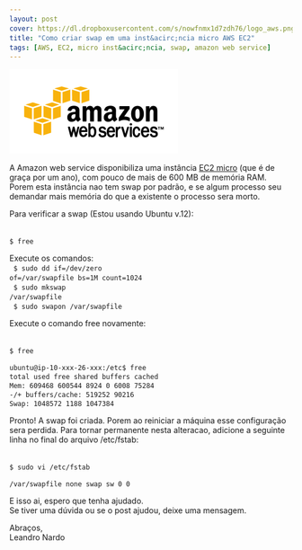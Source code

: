 ```yaml
--- 
layout: post
cover: https://dl.dropboxusercontent.com/s/nowfnmx1d7zdh76/logo_aws.png
title: "Como criar swap em uma inst&acirc;ncia micro AWS EC2"
tags: [AWS, EC2, micro inst&acirc;ncia, swap, amazon web service]
---
```


![AWS](/images/logo_aws.png)

A Amazon web service disponibiliza uma inst&acirc;ncia [EC2 micro](http://aws.amazon.com/pt/ec2/) (que &eacute; de gra&ccedil;a por um ano), com pouco de mais de 600 MB de mem&oacute;ria RAM.  Porem esta inst&acirc;ncia nao tem swap por padr&atilde;o, e se algum processo seu demandar mais mem&oacute;ria do que a existente o processo sera morto.

Para verificar a swap (Estou usando Ubuntu v.12):

<code>
$ free
</code>

	
Execute os comandos:
<br/>
<code>
$ sudo dd if=/dev/zero of=/var/swapfile bs=1M count=1024
</code>
<br/>
<code>
$ sudo mkswap /var/swapfile
</code>
<br/>
<code>
$ sudo swapon /var/swapfile
</code>

Execute o comando free novamente:

<code>
$ free
</code>

	ubuntu@ip-10-xxx-26-xxx:/etc$ free
	total used free shared buffers cached
	Mem: 609468 600544 8924 0 6008 75284
	-/+ buffers/cache: 519252 90216
	Swap: 1048572 1188 1047384

Pronto! A swap foi criada. Porem ao reiniciar a m&aacute;quina esse configura&ccedil;&atilde;o sera perdida. Para tornar permanente nesta alteracao, adicione a seguinte linha no final do arquivo /etc/fstab:

<code>
$ sudo vi /etc/fstab
</code>


	/var/swapfile none swap sw 0 0

E isso ai, espero que tenha ajudado.<br/>
Se tiver uma d&uacute;vida ou se o post ajudou, deixe uma mensagem.

Abra&ccedil;os,<br/>
Leandro Nardo
